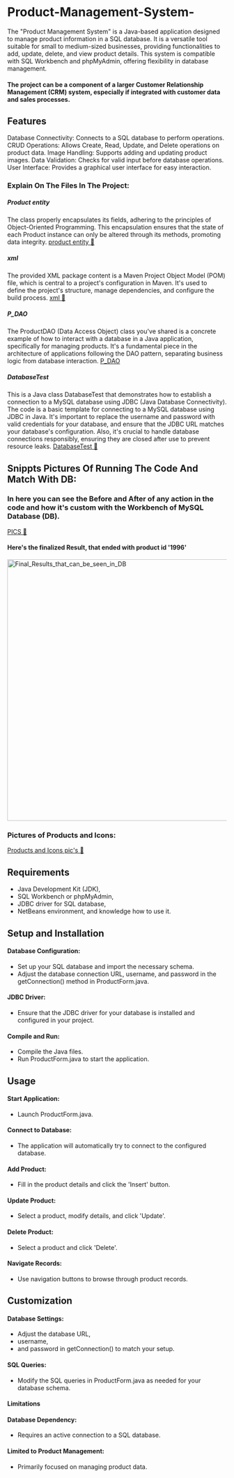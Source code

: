 # Product-Management-System-
The "Product Management System" is a Java-based application designed to manage product information in a SQL database.
 It is a versatile tool suitable for small to medium-sized businesses,
 providing functionalities to add, update, delete, and view product details.
 This system is compatible with SQL Workbench and phpMyAdmin, offering flexibility in database management.
 #### The project can be a component of a larger Customer Relationship Management (CRM) system, especially if integrated with customer data and sales processes.


## Features
Database Connectivity: Connects to a SQL database to perform operations.
CRUD Operations: Allows Create, Read, Update, and Delete operations on product data.
Image Handling: Supports adding and updating product images.
Data Validation: Checks for valid input before database operations.
User Interface: Provides a graphical user interface for easy interaction.

### Explain On The Files In The Project:
##### Product entity
The class properly encapsulates its fields, adhering to the principles of Object-Oriented Programming. 
This encapsulation ensures that the state of each Product instance can only 
be altered through its methods, promoting data integrity.
[product entity 📂 ](https://github.com/Masanbat12/Product-Management-System-/blob/main/Product_Menagement/src/main/java/Product.java)

##### xml
The provided XML package content is a Maven Project Object Model (POM) file, 
which is central to a project's configuration in Maven. 
It's used to define the project's structure, manage dependencies, and configure the build process.
[xml 📂 ](https://github.com/Masanbat12/Product-Management-System-/blob/main/Product_Menagement/pom.xml)

##### P_DAO
The ProductDAO (Data Access Object) class you've shared is a concrete example of how to interact with a database in a Java application,
specifically for managing products. 
It's a fundamental piece in the architecture of applications following the DAO pattern, separating business logic from database interaction.
[P_DAO](https://github.com/Masanbat12/Product-Management-System-/blob/main/Product_Menagement/src/ProductDAO.java)

##### DatabaseTest
This is a Java class DatabaseTest that demonstrates how to establish a connection to
a MySQL database using JDBC (Java Database Connectivity).
The code is a basic template for connecting to a MySQL database using JDBC in Java. 
It's important to replace the username and password with valid credentials for your database, 
and ensure that the JDBC URL matches your database's configuration.
Also, it's crucial to handle database connections responsibly, ensuring they are closed after use to prevent resource leaks.
[DatabaseTest 📂](https://github.com/Masanbat12/Product-Management-System-/blob/main/Product_Menagement/src/main/java/DatabaseTest.java)

## Snippts Pictures Of Running The Code And Match With DB:
### In here you can see the Before and After of any action in the code and how it's custom with the Workbench of MySQL Database (DB).
[PICS 📂 ](https://github.com/Masanbat12/Product-Management-System-/tree/main/Product_Menagement/P_M_S%20Project%20Results%20Pics)
#### Here's the finalized Result, that ended with product id '1996' 
<img width="600" alt="Final_Results_that_can_be_seen_in_DB" src="https://github.com/Masanbat12/Product-Management-System-/assets/93978448/1d54015a-2529-4aa9-8a3a-d9115d274069">

### Pictures of Products and Icons:
[Products and Icons pic's 📂 ](https://github.com/Masanbat12/Product-Management-System-/tree/main/Product_Menagement/src/main/resources)
## Requirements
- Java Development Kit (JDK),
- SQL Workbench or phpMyAdmin,
- JDBC driver for SQL database,
- NetBeans environment, and knowledge how to use it.

## Setup and Installation
#### Database Configuration:
- Set up your SQL database and import the necessary schema.
- Adjust the database connection URL, username, and password in the getConnection() method in ProductForm.java.
#### JDBC Driver:
- Ensure that the JDBC driver for your database is installed and configured in your project.
#### Compile and Run:
- Compile the Java files.
- Run ProductForm.java to start the application.

## Usage
#### Start Application: 
- Launch ProductForm.java.
#### Connect to Database: 
- The application will automatically try to connect to the configured database.
#### Add Product: 
- Fill in the product details and click the 'Insert' button.
#### Update Product: 
- Select a product, modify details, and click 'Update'.
#### Delete Product: 
- Select a product and click 'Delete'.
#### Navigate Records: 
- Use navigation buttons to browse through product records.

## Customization
#### Database Settings:
- Adjust the database URL,
- username,
- and password in getConnection() to match your setup.
#### SQL Queries: 
- Modify the SQL queries in ProductForm.java as needed for your database schema.

#### Limitations
#### Database Dependency: 
- Requires an active connection to a SQL database.
#### Limited to Product Management: 
- Primarily focused on managing product data.
